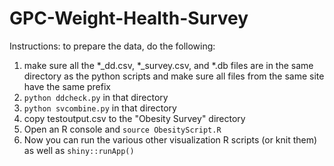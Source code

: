 # GPC-Weight-Health-Survey
Instructions: to prepare the data, do the following:

1. make sure all the *_dd.csv, *_survey.csv, and *.db files are in the same directory as the python scripts and make sure all files from the same site have the same prefix
2. `python ddcheck.py` in that directory
3. `python svcombine.py` in that directory
4. copy testoutput.csv to the "Obesity Survey" directory
5. Open an R console and `source ObesityScript.R`
6. Now you can run the various other visualization R scripts (or knit them) as well as `shiny::runApp()`
